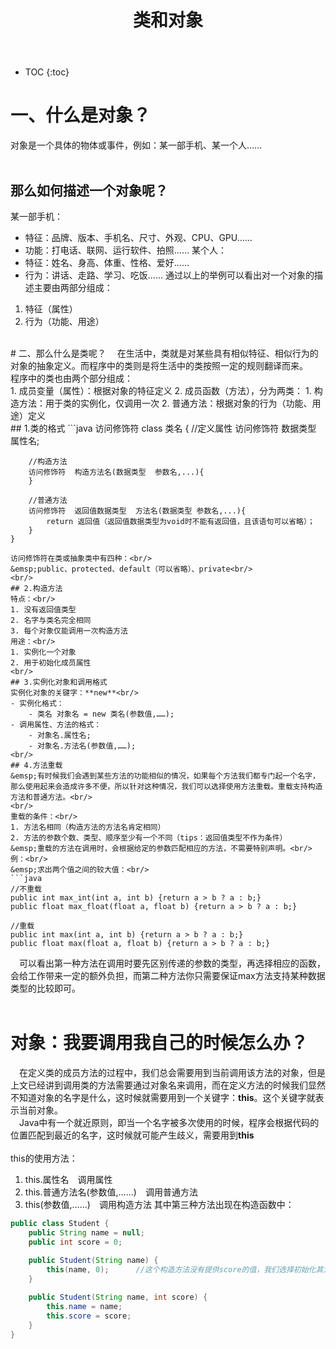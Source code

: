 ﻿---
layout: post
title: 类和对象
tags: Java
categories: Java
---


* TOC 
{:toc}

# 一、什么是对象？
对象是一个具体的物体或事件，例如：某一部手机、某一个人……<br/>
<br/>
## 那么如何描述一个对象呢？
某一部手机：<br/>
- 特征：品牌、版本、手机名、尺寸、外观、CPU、GPU……
- 功能：打电话、联网、运行软件、拍照……
某个人：<br/>
- 特征：姓名、身高、体重、性格、爱好……
- 行为：讲话、走路、学习、吃饭……
通过以上的举例可以看出对一个对象的描述主要由两部分组成：<br/>
1. 特征（属性）
2. 行为（功能、用途）
<br/>
# 二、那么什么是类呢？
&emsp;在生活中，类就是对某些具有相似特征、相似行为的对象的抽象定义。而程序中的类则是将生活中的类按照一定的规则翻译而来。<br/>
程序中的类也由两个部分组成：<br/>
1. 成员变量（属性）：根据对象的特征定义
2. 成员函数（方法），分为两类：
	1. 构造方法：用于类的实例化，仅调用一次
	2. 普通方法：根据对象的行为（功能、用途）定义
<br/>
## 1.类的格式
```java
	访问修饰符 class 类名 {
		//定义属性
		访问修饰符   数据类型  属性名;
		
		//构造方法
		访问修饰符  构造方法名(数据类型  参数名,...){
		}
		
		//普通方法
		访问修饰符  返回值数据类型  方法名(数据类型 参数名,...){
			return 返回值（返回值数据类型为void时不能有返回值，且该语句可以省略）；
		}
	}
```
访问修饰符在类或抽象类中有四种：<br/>
&emsp;public、protected、default（可以省略）、private<br/>
<br/>
## 2.构造方法
特点：<br/>
1. 没有返回值类型
2. 名字与类名完全相同
3. 每个对象仅能调用一次构造方法
用途：<br/>
1. 实例化一个对象
2. 用于初始化成员属性
<br/>
## 3.实例化对象和调用格式
实例化对象的关键字：**new**<br/>
- 实例化格式：
	- 类名 对象名 = new 类名(参数值,……);
- 调用属性、方法的格式：
	- 对象名.属性名;
	- 对象名.方法名(参数值,……);
<br/>
## 4.方法重载
&emsp;有时候我们会遇到某些方法的功能相似的情况，如果每个方法我们都专门起一个名字，那么使用起来会造成许多不便，所以针对这种情况，我们可以选择使用方法重载。重载支持构造方法和普通方法。<br/>
<br/>
重载的条件：<br/>
1. 方法名相同（构造方法的方法名肯定相同）
2. 方法的参数个数、类型、顺序至少有一个不同（tips：返回值类型不作为条件）
&emsp;重载的方法在调用时，会根据给定的参数匹配相应的方法，不需要特别声明。<br/>
例：<br/>
&emsp;求出两个值之间的较大值：<br/>
```java
//不重载
public int max_int(int a, int b) {return a > b ? a : b;}
public float max_float(float a, float b) {return a > b ? a : b;}

//重载
public int max(int a, int b) {return a > b ? a : b;}
public float max(float a, float b) {return a > b ? a : b;}
```
&emsp;可以看出第一种方法在调用时要先区别传递的参数的类型，再选择相应的函数，会给工作带来一定的额外负担，而第二种方法你只需要保证max方法支持某种数据类型的比较即可。<br/>
<br/>
# 对象：我要调用我自己的时候怎么办？
&emsp;在定义类的成员方法的过程中，我们总会需要用到当前调用该方法的对象，但是上文已经讲到调用类的方法需要通过对象名来调用，而在定义方法的时候我们显然不知道对象的名字是什么，这时候就需要用到一个关键字：**this**。这个关键字就表示当前对象。<br/>
&emsp;Java中有一个就近原则，即当一个名字被多次使用的时候，程序会根据代码的位置匹配到最近的名字，这时候就可能产生歧义，需要用到**this**<br/>
<br/>
this的使用方法：<br/>
1. this.属性名&emsp;调用属性
2. this.普通方法名(参数值,……)&emsp;调用普通方法
3. this(参数值,……)&emsp;调用构造方法
其中第三种方法出现在构造函数中：<br/>
```java
public class Student {
	public String name = null;
	public int score = 0;
	
	public Student(String name) {
		this(name, 0);		//这个构造方法没有提供score的值，我们选择初始化其为0，并通过调用另一个构造函数来实现
	}

	public Student(String name, int score) {
		this.name = name;
		this.score = score;
	}
}
```